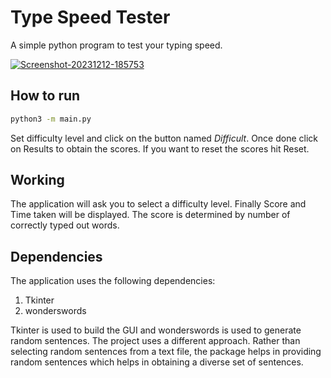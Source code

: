 # Type Speed Tester

A simple python program to test your typing speed.

<a href="https://ibb.co/Dz5JMNV"><img src="https://i.ibb.co/0mh79kD/Screenshot-20231212-185753.png" alt="Screenshot-20231212-185753" border="0"></a>

## How to run
```bash
python3 -m main.py
```
Set difficulty level and click on the button named _Difficult_. Once done click on Results to obtain the scores. If you want to reset the scores hit Reset.

## Working
The application will ask you to select a difficulty level. Finally Score and Time taken will be displayed. The score is determined by number of correctly typed out words. 

## Dependencies
The application uses the following dependencies:
1. Tkinter
2. wonderswords

Tkinter is used to build the GUI and wonderswords is used to generate random sentences. The project uses a different approach. Rather than selecting random sentences from a text file, the package helps in providing random sentences which helps in obtaining a diverse set of sentences.